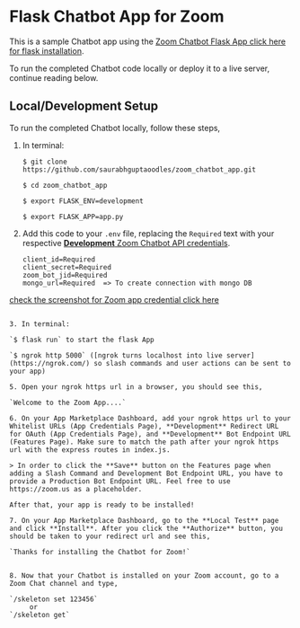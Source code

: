 # Flask Chatbot App for Zoom

This is a sample Chatbot app using the [Zoom Chatbot Flask App click here for flask installation](https://flask.palletsprojects.com/en/1.1.x/installation/).

To run the completed Chatbot code locally or deploy it to a live server, continue reading below.

## Local/Development Setup

To run the completed Chatbot locally, follow these steps,

1. In terminal:

   `$ git clone https://github.com/saurabhguptaoodles/zoom_chatbot_app.git`

   `$ cd zoom_chatbot_app`

   `$ export FLASK_ENV=development`

   `$ export FLASK_APP=app.py`



2. Add this code to your `.env` file, replacing the `Required` text with your respective [**Development** Zoom Chatbot API credentials](https://marketplace.zoom.us/docs/guides/getting-started/app-types/create-chatbot-app#register).

   ```
   client_id=Required
   client_secret=Required
   zoom_bot_jid=Required
   mongo_url=Required  => To create connection with mongo DB
   
[check the screenshot for Zoom app credential click here](https://github.com/saurabhguptaoodles/zoom_chatbot_app/tree/master/screenshots)
   ```

3. In terminal:

   `$ flask run` to start the flask App

   `$ ngrok http 5000` ([ngrok turns localhost into live server](https://ngrok.com/) so slash commands and user actions can be sent to your app)

5. Open your ngrok https url in a browser, you should see this,

   `Welcome to the Zoom App....`

6. On your App Marketplace Dashboard, add your ngrok https url to your Whitelist URLs (App Credentials Page), **Development** Redirect URL for OAuth (App Credentials Page), and **Development** Bot Endpoint URL (Features Page). Make sure to match the path after your ngrok https url with the express routes in index.js.

   > In order to click the **Save** button on the Features page when adding a Slash Command and Development Bot Endpoint URL, you have to provide a Production Bot Endpoint URL. Feel free to use https://zoom.us as a placeholder.

   After that, your app is ready to be installed!

7. On your App Marketplace Dashboard, go to the **Local Test** page and click **Install**. After you click the **Authorize** button, you should be taken to your redirect url and see this,

   `Thanks for installing the Chatbot for Zoom!`


8. Now that your Chatbot is installed on your Zoom account, go to a Zoom Chat channel and type,

   `/skeleton set 123456`
        or
   `/skeleton get`
